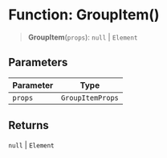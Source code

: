 # Function: GroupItem()

> **GroupItem**(`props`): `null` \| `Element`

## Parameters

| Parameter | Type |
| ------ | ------ |
| `props` | `GroupItemProps` |

## Returns

`null` \| `Element`
